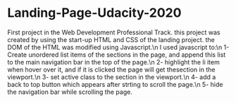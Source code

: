 # Landing-Page-Udacity-2020
First project in the Web Development Professional Track.
this project was created by using the start-up HTML and CSS of the landing project. the DOM of the HTML was modified using Javascript.\n
I used javascript to:\n
1-Create unordered list items of the sections in the page, and append this list to the main navigation bar in the top of the page.\n
2- highlight the li item when hover over it, and if it is clicked the page will get thesection in the viewport.\n
3- set active class to the section in the viewport.\n
4- add a back to top button which appears after strting to scroll the page.\n
5- hide the navigation bar while scrolling the page.

